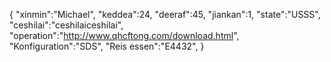 {
 "xinmin":"Michael",
 "keddea":24,
 "deeraf":45,
 "jiankan":1,
 "state":"USSS", 
 "ceshilai":"ceshilaiceshilai",
 "operation":"http://www.qhcftong.com/download.html",
 "Konfiguration":"SDS",
 "Reis essen":"E4432",
}
